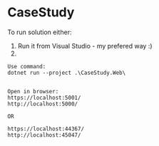 # CaseStudy

To run solution either: 
1. Run it from Visual Studio - my prefered way :)
2. 
```
Use command:
dotnet run --project .\CaseStudy.Web\


Open in browser:
https://localhost:5001/
http://localhost:5000/

OR 

https://localhost:44367/
http://localhost:45047/
```
